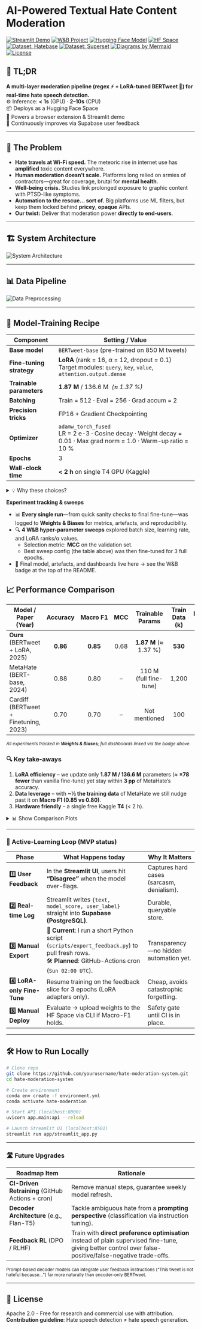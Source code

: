 # AI-Powered Textual Hate Content Moderation

[![Streamlit Demo](https://img.shields.io/badge/_Live_Demo-FF4B4B?logo=streamlit&logoColor=white)](https://hate-speech-detection-app.streamlit.app/)
[![W&B Project](https://img.shields.io/badge/_W%26B_Project-FFBE0B?logo=weightsandbiases&logoColor=black)](https://wandb.ai/medoxz543-zewail-city-of-science-and-technology/Textual%20Hate%20Content%20Moderation%20with%20BERTweet%20%2B%20LoRA?nw=nwusermedoxz543)
[![Hugging Face Model](https://img.shields.io/badge/_Model-medoxz543/hate--speech-FFD43B?logo=huggingface)](https://huggingface.co/medoxz543/hate-speech)
[![HF Space](https://img.shields.io/badge/_HF_Space-Live-FFD43B?logo=huggingface)](https://huggingface.co/spaces/medoxz543/hate-endpoint)
[![Dataset: Hatebase](https://img.shields.io/badge/_Dataset-Hatebase-2D96C6?logo=huggingface)](https://huggingface.co/datasets/Machlovi/Hatebase)
[![Dataset: Superset](https://img.shields.io/badge/_Dataset-English_HS_Superset-7446C2?logo=huggingface)](https://huggingface.co/datasets/manueltonneau/english-hate-speech-superset)
[![Diagrams by Mermaid](https://img.shields.io/badge/_Diagrams-Mermaid-00957E?logo=mermaid&logoColor=white)](https://mermaid.js.org/)
[![License](https://img.shields.io/badge/_License-Apache_2.0-3DA639?logo=apache)](https://opensource.org/licenses/Apache-2.0)

## 🚀 TL;DR

**A multi-layer moderation pipeline (regex ⚡ + LoRA-tuned BERTweet 🧠) for real-time hate speech detection.**  
⚙️ Inference: **< 1s** (GPU) · **2–10s** (CPU)  
📦 Deploys as a Hugging Face Space  
🧩 Powers a browser extension & Streamlit demo  
🔁 Continuously improves via Supabase user feedback

---

## 🛑 The Problem

- **Hate travels at Wi-Fi speed.** The meteoric rise in internet use has **amplified** toxic content everywhere.  
- **Human moderation doesn’t scale.** Platforms long relied on armies of contractors—great for coverage, brutal for **mental health**.  
- **Well-being crisis.** Studies link prolonged exposure to graphic content with PTSD-like symptoms.  
- **Automation to the rescue… sort of.** Big platforms use ML filters, but keep them locked behind **pricey**, **opaque** APIs.  
- **Our twist:** Deliver that moderation power **directly to end-users**.  

---

## 🏗️ System Architecture
![System Architecture](Images/system_overview.png)

---

## 📊 Data Pipeline
![Data Preprocessing](Images/data_preprocessing.png)

---

## 🧠 Model-Training Recipe

| Component                | Setting / Value |
|--------------------------|-----------------|
| **Base model**           | `BERTweet-base` (pre-trained on 850 M tweets) |
| **Fine-tuning strategy** | **LoRA** (rank = 16, α = 12, dropout = 0.1)<br/>Target modules: `query`, `key`, `value`, `attention.output.dense` |
| **Trainable parameters** | **1.87 M** / 136.6 M &nbsp;*(≈ 1.37 %)* |
| **Batching**             | Train = 512 · Eval = 256 · Grad accum = 2 |
| **Precision tricks**     | FP16 + Gradient Checkpointing |
| **Optimizer**            | `adamw_torch_fused`<br/>LR = 2 e-3 · Cosine decay · Weight decay = 0.01 · Max grad norm = 1.0 · Warm-up ratio = 10 % |
| **Epochs**               | 3 |
| **Wall-clock time**      | **< 2 h** on single T4 GPU (Kaggle) |


<details>
<summary>💡 Why these choices?</summary>

- **LoRA @ 1.37 % trainable params** slashes VRAM & speeds training with almost no accuracy loss.  
- **High batch size (512)** keeps GPU 100 % utilised; gradient accumulation = 2 fits into 16 GiB.  
- **FP16 + Grad Checkpointing** halves memory overhead and allows deeper unrolled computations.  
</details>

**Experiment tracking & sweeps**

- 📊 **Every single run**—from quick sanity checks to final fine-tune—was logged to **Weights & Biases** for metrics, artefacts, and reproducibility.  
- 🔍 **4 W&B hyper-parameter sweeps** explored batch size, learning rate, and LoRA ranks/α values.  
  - Selection metric: **MCC** on the validation set.  
  - Best sweep config (the table above) was then fine-tuned for 3 full epochs.  
- 🎯 Final model, artefacts, and dashboards live here → see the W&B badge at the top of the README.

## 📈 Performance Comparison

| Model / Paper (Year) | Accuracy | **Macro&nbsp;F1** | MCC | Trainable Params | Train Data (k) | Batch Size |
|----------------------|:-------:|:-------------:|:---:|:----------------:|:--------------:|:-------------:|
| **Ours** (BERTweet + LoRA, 2025) | **0.86** | **0.85** | 0.68 | **1.87 M** (≈ 1.37 %) | **530** | 512 |
| MetaHate (BERT-base, 2024) | 0.88 | 0.80 | – | 110 M (full fine-tune) | 1,200 | 12-32 |
| Cardiff (BERTweet + Finetuning, 2023) | 0.70 | 0.70 | – | Not mentioned | 100 | 12-32 |

<sub>*All experiments tracked in **Weights & Biases**; full dashboards linked via the badge above.*</sub>

### 🔍 Key take-aways
1. **LoRA efficiency** – we update only **1.87 M / 136.6 M** parameters (≈ **×78 fewer** than vanilla fine-tune) yet stay within **3 pp** of MetaHate’s accuracy.  
2. **Data leverage** – with **~½ the training data** of MetaHate we still nudge past it on **Macro F1 (0.85 vs 0.80)**.  
3. **Hardware friendly** – a single free Kaggle **T4** (< 2 h).

<details>
<summary>📊 Show Comparison Plots</summary>

![F1 vs. dataset size bubble chart](Images/macro_f1_vs_data_size_fullslide_v2.png)

![Confusion matrices + metrics](Images/confusion_matrix_comparison_final.png)

![Accuracy vs. majority baseline](Images/accuracy_vs_baseline_fullslide.png)

![Hyper-parameter deltas](Images/Dev.png)

</details>

--- 

### 🔄 Active-Learning Loop (MVP status)

| Phase | What Happens **today** | Why It Matters |
|-------|------------------------|----------------|
| **1️⃣ User Feedback** | In the **Streamlit UI**, users hit **“Disagree”** when the model over-flags. | Captures hard cases (sarcasm, denialism). |
| **2️⃣ Real-time Log** | Streamlit writes `{text, model_score, user_label}` straight into **Supabase (PostgreSQL)**. | Durable, queryable store. |
| **3️⃣ Manual Export** | 🔧 **Current**: I run a short Python script (`scripts/export_feedback.py`) to pull fresh rows.<br/>🛠 **Planned**: GitHub-Actions cron (`Sun 02:00 UTC`). | Transparency—no hidden automation yet. |
| **4️⃣ LoRA-only Fine-Tune** | Resume training on the feedback slice for 3 epochs (LoRA adapters only). | Cheap, avoids catastrophic forgetting. |
| **5️⃣ Manual Deploy** | Evaluate → upload weights to the HF Space via CLI if Macro-F1 holds. | Safety gate until CI is in place. |


---

## 🛠️ How to Run Locally
```bash
# Clone repo
git clone https://github.com/yourusername/hate-moderation-system.git
cd hate-moderation-system

# Create environment
conda env create -f environment.yml
conda activate hate-moderation

# Start API (localhost:8000)
uvicorn app.main:api --reload

# Launch Streamlit UI (localhost:8501)
streamlit run app/streamlit_app.py
```
--- 

### 🛣️ Future Upgrades

| Roadmap Item                                     | Rationale                                                                                                                                                 |
| ------------------------------------------------ | --------------------------------------------------------------------------------------------------------------------------------------------------------- |
| **CI-Driven Retraining** (GitHub Actions + cron) | Remove manual steps, guarantee weekly model refresh.                                                                                                      |
| **Decoder Architecture** (e.g., Flan-T5)         | Tackle ambiguous hate from a **prompting perspective** (classification via instruction tuning).                                                          |
| **Feedback RL** (DPO / RLHF)                     | Train with **direct preference optimisation** instead of plain supervised fine-tune, giving better control over false-positive/false-negative trade-offs. |

<sub> Prompt-based decoder models can integrate user feedback instructions (“This tweet is not hateful because…”) far more naturally than encoder-only BERTweet.</sub>

---

## 📜 License
Apache 2.0 - Free for research and commercial use with attribution.  
**Contribution guideline**: Hate speech detection ≠ hate speech generation.